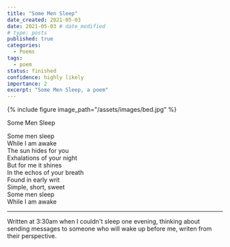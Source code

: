 ```yaml
---
title: "Some Men Sleep"
date_created: 2021-05-03
date: 2021-05-03 # date_modified
# type: posts
published: true
categories:
  - Poems
tags:
  - poem
status: finished
confidence: highly likely
importance: 2
excerpt: "Some Men Sleep, a poem"
---
```


{% include figure image_path="/assets/images/bed.jpg" %}

Some Men Sleep  

Some men sleep  
While I am awake  
The sun hides for you  
Exhalations of your night  
But for me it shines  
In the echos of your breath  
Found in early writ  
Simple, short, sweet   
Some men sleep   
While I am awake   

---

Written at 3:30am when I couldn't sleep one evening, thinking about sending messages to someone who will wake up before me, writen from their perspective.